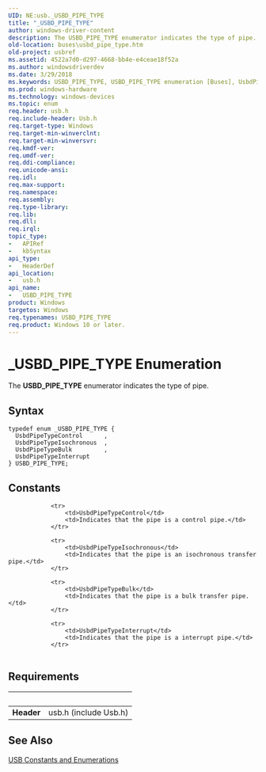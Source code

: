 ```yaml
---
UID: NE:usb._USBD_PIPE_TYPE
title: "_USBD_PIPE_TYPE"
author: windows-driver-content
description: The USBD_PIPE_TYPE enumerator indicates the type of pipe.
old-location: buses\usbd_pipe_type.htm
old-project: usbref
ms.assetid: 4522a7d0-d297-4668-bb4e-e4ceae18f52a
ms.author: windowsdriverdev
ms.date: 3/29/2018
ms.keywords: USBD_PIPE_TYPE, USBD_PIPE_TYPE enumeration [Buses], UsbdPipeTypeBulk, UsbdPipeTypeControl, UsbdPipeTypeInterrupt, UsbdPipeTypeIsochronous, _USBD_PIPE_TYPE, buses.usbd_pipe_type, usb/USBD_PIPE_TYPE, usb/UsbdPipeTypeBulk, usb/UsbdPipeTypeControl, usb/UsbdPipeTypeInterrupt, usb/UsbdPipeTypeIsochronous, usbstrct_a1fda372-f509-4667-a615-b68936b0a42b.xml
ms.prod: windows-hardware
ms.technology: windows-devices
ms.topic: enum
req.header: usb.h
req.include-header: Usb.h
req.target-type: Windows
req.target-min-winverclnt: 
req.target-min-winversvr: 
req.kmdf-ver: 
req.umdf-ver: 
req.ddi-compliance: 
req.unicode-ansi: 
req.idl: 
req.max-support: 
req.namespace: 
req.assembly: 
req.type-library: 
req.lib: 
req.dll: 
req.irql: 
topic_type:
-	APIRef
-	kbSyntax
api_type:
-	HeaderDef
api_location:
-	usb.h
api_name:
-	USBD_PIPE_TYPE
product: Windows
targetos: Windows
req.typenames: USBD_PIPE_TYPE
req.product: Windows 10 or later.
---
```


# _USBD_PIPE_TYPE Enumeration
The <b>USBD_PIPE_TYPE</b> enumerator indicates the type of pipe.

## Syntax
```
typedef enum _USBD_PIPE_TYPE {
  UsbdPipeTypeControl      ,
  UsbdPipeTypeIsochronous  ,
  UsbdPipeTypeBulk         ,
  UsbdPipeTypeInterrupt
} USBD_PIPE_TYPE;
```

## Constants

<table>
            
                <tr>
                    <td>UsbdPipeTypeControl</td>
                    <td>Indicates that the pipe is a control pipe.</td>
                </tr>
            
                <tr>
                    <td>UsbdPipeTypeIsochronous</td>
                    <td>Indicates that the pipe is an isochronous transfer pipe.</td>
                </tr>
            
                <tr>
                    <td>UsbdPipeTypeBulk</td>
                    <td>Indicates that the pipe is a bulk transfer pipe.</td>
                </tr>
            
                <tr>
                    <td>UsbdPipeTypeInterrupt</td>
                    <td>Indicates that the pipe is a interrupt pipe.</td>
                </tr>
</table>


## Requirements
| &nbsp; | &nbsp; |
| ---- |:---- |
| **Header** | usb.h (include Usb.h) |

## See Also

<a href="https://msdn.microsoft.com/library/windows/hardware/ff539322">USB Constants and Enumerations</a>
